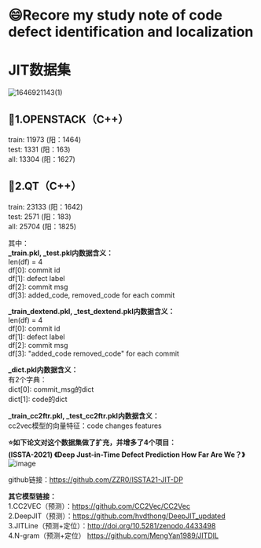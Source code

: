# 😄Recore my study note of code defect identification and localization


# JIT数据集
![1646921143(1)](https://user-images.githubusercontent.com/65661019/157678306-98a2396b-b9e7-4fac-8708-08a6ee4f19cb.jpg)

## 🚀1.OPENSTACK（C++）  
train: 11973 (阳：1464)  
test: 1331 (阳：163)  
all: 13304 (阳：1627)  
## 🚀2.QT（C++）  
train: 23133 (阳：1642)  
test: 2571 (阳：183)    
all: 25704 (阳：1825)  

其中：    
**_train.pkl, _test.pkl内数据含义：**  
len(df) = 4   
df[0]: commit id  
df[1]: defect label  
df[2]: commit msg  
df[3]: added_code, removed_code for each commit  


**_train_dextend.pkl, _test_dextend.pkl内数据含义：**  
len(df) = 4  
df[0]: commit id  
df[1]: defect label  
df[2]: commit msg  
df[3]: "added_code removed_code" for each commit  

**_dict.pkl内数据含义：**   
有2个字典：  
dict[0]: commit_msg的dict  
dict[1]: code的dict  

**_train_cc2ftr.pkl, _test_cc2ftr.pkl内数据含义：**  
cc2vec模型的向量特征：code changes features

**⭐如下论文对这个数据集做了扩充，并增多了4个项目：**  
**(ISSTA-2021) 《Deep Just-in-Time Defect Prediction How Far Are We？》**
![image](https://user-images.githubusercontent.com/65661019/156569647-01fab139-cac2-4a1f-88e1-3c87451d92aa.png)  

github链接：https://github.com/ZZR0/ISSTA21-JIT-DP  

**其它模型链接：**  
1.CC2VEC（预测）：https://github.com/CC2Vec/CC2Vec  
2.DeepJIT（预测）：https://github.com/hvdthong/DeepJIT_updated  
3.JITLine（预测+定位）：http://doi.org/10.5281/zenodo.4433498  
4.N-gram（预测+定位）  https://github.com/MengYan1989/JITDIL  


